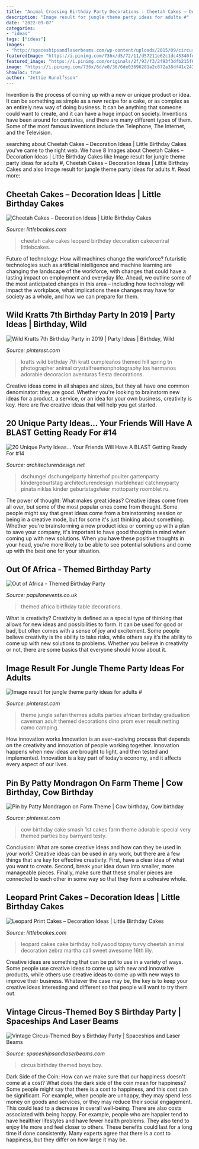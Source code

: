 ```yaml
---
title: "Animal Crossing Birthday Party Decorations : Cheetah Cakes – Decoration Ideas"
description: "Image result for jungle theme party ideas for adults #"
date: "2022-09-07"
categories:
- "ideas"
tags: ["ideas"]
images:
- "http://spaceshipsandlaserbeams.com/wp-content/uploads/2015/09/circus-birthday-party-ideas-boys.jpg.jpg"
featuredImage: "https://i.pinimg.com/736x/d5/72/11/d57211e62c1dc45340fd22798cf791fb.jpg"
featured_image: "https://i.pinimg.com/originals/2f/93/f3/2f93f3dfb215f610b471c842f6517e97.jpg"
image: "https://i.pinimg.com/736x/6d/e0/36/6de03696281a2c872a38df41c24245c8--wild-kratt-birthday-wild-kratts-birthday-party-ideas.jpg?b=t"
ShowToc: true
author: "Jettie Runolfsson"
---
```



Invention is the process of coming up with a new or unique product or idea. It can be something as simple as a new recipe for a cake, or as complex as an entirely new way of doing business. It can be anything that someone could want to create, and it can have a huge impact on society. Inventions have been around for centuries, and there are many different types of them. Some of the most famous inventions include the Telephone, The Internet, and the Television.

	

		
searching about Cheetah Cakes – Decoration Ideas | Little Birthday Cakes you've came to the right web. We have 8 Images about Cheetah Cakes – Decoration Ideas | Little Birthday Cakes like Image result for jungle theme party ideas for adults #, Cheetah Cakes – Decoration Ideas | Little Birthday Cakes and also Image result for jungle theme party ideas for adults #. Read more:
		
    
## Cheetah Cakes – Decoration Ideas | Little Birthday Cakes

<img loading=lazy src="http://www.littlebcakes.com/wp-content/uploads/2014/02/Cheetah-Cakes-Pictures.jpg" onerror="this.onerror=null;this.src='https://tse1.mm.bing.net/th?id=OIP.5NS714f2F-Ea1bpK9q1DSAHaJ4&amp;pid=15.1';" alt="Cheetah Cakes – Decoration Ideas | Little Birthday Cakes">

_Source: littlebcakes.com_

>cheetah cake cakes leopard birthday decoration cakecentral littlebcakes. 

	

Future of technology: How will machines change the workforce?
futuristic technologies such as artificial intelligence and machine learning are changing the landscape of the workforce, with changes that could have a lasting impact on employment and everyday life. Ahead, we outline some of the most anticipated changes in this area – including how technology will impact the workplace, what implications these changes may have for society as a whole, and how we can prepare for them.

    
## Wild Kratts 7th Birthday Party In 2019 | Party Ideas | Birthday, Wild

<img loading=lazy src="https://i.pinimg.com/736x/6d/e0/36/6de03696281a2c872a38df41c24245c8--wild-kratt-birthday-wild-kratts-birthday-party-ideas.jpg?b=t" onerror="this.onerror=null;this.src='https://tse3.mm.bing.net/th?id=OIP.VGcZg2mmlBvzR6I0lOLr1wHaLW&amp;pid=15.1';" alt="Wild Kratts 7th Birthday Party in 2019 | Party Ideas | Birthday, Wild">

_Source: pinterest.com_

>kratts wild birthday 7th kratt cumpleaños themed hill spring tn photographer animal crystalfreemonphotography los hermanos adorable decoracion aventuras fiesta decorations. 

	

Creative ideas come in all shapes and sizes, but they all have one common denominator: they are good. Whether you're looking to brainstorm new ideas for a product, a service, or an idea for your own business, creativity is key. Here are five creative ideas that will help you get started.

    
## 20 Unique Party Ideas… Your Friends Will Have A BLAST Getting Ready For #14

<img loading=lazy src="https://cdn.architecturendesign.net/wp-content/uploads/2016/05/AD-Unique-Party-Themes-04.jpg" onerror="this.onerror=null;this.src='https://tse1.mm.bing.net/th?id=OIP.mjJizlYaB36qZCkNaMApDwHaQ1&amp;pid=15.1';" alt="20 Unique Party Ideas… Your Friends Will Have A BLAST Getting Ready For #14">

_Source: architecturendesign.net_

>dschungel dschungelparty hinterhof poulter gartenparty kindergeburtstag architecturendesign marblehead catchmyparty pinata niklas kinder geburtstagsfeier mottoparty roomblet ru. 

	

The power of thought: What makes great ideas?
Creative ideas come from all over, but some of the most popular ones come from thought. Some people might say that great ideas come from a brainstorming session or being in a creative mode, but for some it's just thinking about something. Whether you're brainstorming a new product idea or coming up with a plan to save your company, it's important to have good thoughts in mind when coming up with new solutions. When you have these positive thoughts in your head, you're more likely to be able to see potential solutions and come up with the best one for your situation.

    
## Out Of Africa - Themed Birthday Party

<img loading=lazy src="http://papillonevents.co.uk/wp-content/uploads/2015/03/RMP_6810.jpg" onerror="this.onerror=null;this.src='https://tse1.mm.bing.net/th?id=OIP.UiUy-qp-s-a-5NCSg7ATgAHaLI&amp;pid=15.1';" alt="Out of Africa - Themed Birthday Party">

_Source: papillonevents.co.uk_

>themed africa birthday table decorations. 

	

What is creativity?
Creativity is defined as a special type of thinking that allows for new ideas and possibilities to form. It can be used for good or bad, but often comes with a sense of joy and excitement. Some people believe creativity is the ability to take risks, while others say it’s the ability to come up with new solutions to problems. Whether you believe in creativity or not, there are some basics that everyone should know about it.

    
## Image Result For Jungle Theme Party Ideas For Adults #

<img loading=lazy src="https://i.pinimg.com/736x/d5/72/11/d57211e62c1dc45340fd22798cf791fb.jpg" onerror="this.onerror=null;this.src='https://tse2.mm.bing.net/th?id=OIP.lUCYjGe63sFarnx6NqdqHwHaJ4&amp;pid=15.1';" alt="Image result for jungle theme party ideas for adults #">

_Source: pinterest.com_

>theme jungle safari themes adults parties african birthday graduation caveman adult themed decorations dino prom ever result netting camo camping. 

	

How innovation works
Innovation is an ever-evolving process that depends on the creativity and innovation of people working together. Innovation happens when new ideas are brought to light, and then tested and implemented. Innovation is a key part of today’s economy, and it affects every aspect of our lives.

    
## Pin By Patty Mondragon On Farm Theme | Cow Birthday, Cow Birthday

<img loading=lazy src="https://i.pinimg.com/originals/2f/93/f3/2f93f3dfb215f610b471c842f6517e97.jpg" onerror="this.onerror=null;this.src='https://tse2.mm.bing.net/th?id=OIP.ZpXSB06oGBbbHbMaHSwfcAHaLJ&amp;pid=15.1';" alt="Pin by Patty Mondragon on Farm Theme | Cow birthday, Cow birthday">

_Source: pinterest.com_

>cow birthday cake smash 1st cakes farm theme adorable special very themed parties boy barnyard testy. 

	

Conclusion: What are some creative ideas and how can they be used in your work?
Creative ideas can be used in any work, but there are a few things that are key for effective creativity. First, have a clear idea of what you want to create. Second, break your idea down into smaller, more manageable pieces. Finally, make sure that these smaller pieces are connected to each other in some way so that they form a cohesive whole.

    
## Leopard Print Cakes – Decoration Ideas | Little Birthday Cakes

<img loading=lazy src="http://www.littlebcakes.com/wp-content/uploads/2014/02/Leopard-Print-Cakes.jpg" onerror="this.onerror=null;this.src='https://tse2.mm.bing.net/th?id=OIP.htNJVUMCoQWyyKhK5hyFagHaJj&amp;pid=15.1';" alt="Leopard Print Cakes – Decoration Ideas | Little Birthday Cakes">

_Source: littlebcakes.com_

>leopard cakes cake birthday hollywood topsy turvy cheetah animal decoration zebra martha call sweet awesome 16th lily. 

	

Creative ideas are something that can be put to use in a variety of ways. Some people use creative ideas to come up with new and innovative products, while others use creative ideas to come up with new ways to improve their business. Whatever the case may be, the key is to keep your creative ideas interesting and different so that people will want to try them out.

    
## Vintage Circus-Themed Boy S Birthday Party | Spaceships And Laser Beams

<img loading=lazy src="http://spaceshipsandlaserbeams.com/wp-content/uploads/2015/09/circus-birthday-party-ideas-boys.jpg.jpg" onerror="this.onerror=null;this.src='https://tse3.mm.bing.net/th?id=OIP.XGxWsmha0Hie-C2ym4k4CAHaLH&amp;pid=15.1';" alt="Vintage Circus-Themed Boy s Birthday Party | Spaceships and Laser Beams">

_Source: spaceshipsandlaserbeams.com_

>circus birthday themed boys boy. 

	

Dark Side of the Coin: How can we make sure that our happiness doesn't come at a cost?
What does the dark side of the coin mean for happiness?
Some people might say that there is a cost to happiness, and this cost can be significant. For example, when people are unhappy, they may spend less money on goods and services, or they may reduce their social engagement. This could lead to a decrease in overall well-being.
There are also costs associated with being happy. For example, people who are happier tend to have healthier lifestyles and have fewer health problems. They also tend to enjoy life more and feel closer to others. These benefits could last for a long time if done consistently.
Many experts agree that there is a cost to happiness, but they differ on how large it may be.


